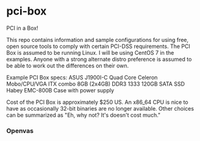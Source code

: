# pci-box
PCI in a Box!

This repo contains information and sample configurations for using
free, open source tools to comply with certain PCI-DSS requirements.
The PCI Box is assumed to be running Linux. I will be using CentOS
7 in the examples. Anyone with a strong alternate distro preference 
is assumed to be able to work out the differences on their own.

Example PCI Box specs:
ASUS J1900I-C Quad Core Celeron Mobo/CPU/VGA ITX combo
8GB (2x4GB) DDR3 1333
120GB SATA SSD
Habey EMC-800B Case with power supply

Cost of the PCI Box is approximately $250 US. An x86_64 CPU is
nice to have as occasionally 32-bit binaries are no longer 
available. Other choices can be summarized as "Eh, why not? It's
doesn't cost much."

### Openvas
